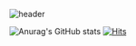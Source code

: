 ![header](https://capsule-render.vercel.app/api?type=waving&color=auto&height=300&section=header&text=Directrix%20Baek&fontSize=90)

![Anurag's GitHub stats](https://github-readme-stats.vercel.app/api?username=baekmani&show_icons=true&theme=merko) [![Hits](https://hits.seeyoufarm.com/api/count/incr/badge.svg?url=https%3A%2F%2Fgithub.com%2Fbaekmani%2Fhit-counter&count_bg=%2379C83D&title_bg=%23555555&icon=&icon_color=%23E7E7E7&title=hits&edge_flat=false)](https://hits.seeyoufarm.com)
